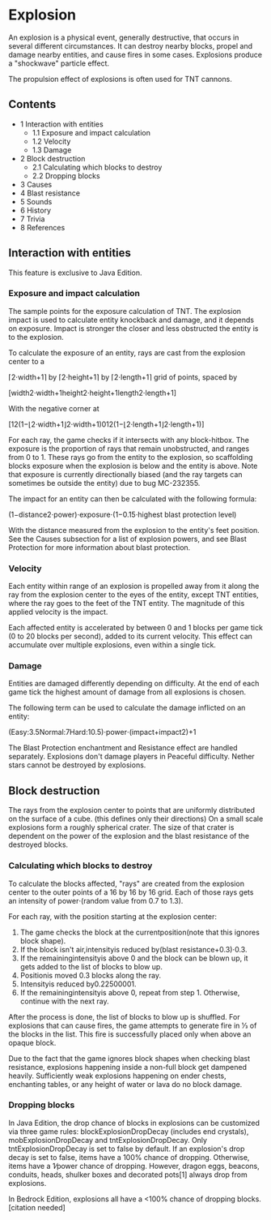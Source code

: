 # Explosion
An explosion is a physical event, generally destructive, that occurs in several different circumstances. It can destroy nearby blocks, propel and damage nearby entities, and cause fires in some cases. Explosions produce a "shockwave" particle effect.

The propulsion effect of explosions is often used for TNT cannons.

## Contents
- 1 Interaction with entities
	- 1.1 Exposure and impact calculation
	- 1.2 Velocity
	- 1.3 Damage
- 2 Block destruction
	- 2.1 Calculating which blocks to destroy
	- 2.2 Dropping blocks
- 3 Causes
- 4 Blast resistance
- 5 Sounds
- 6 History
- 7 Trivia
- 8 References

## Interaction with entities

  

This feature is exclusive to  Java Edition. 


### Exposure and impact calculation
The sample points for the exposure calculation of TNT.
The explosion impact is used to calculate entity knockback and damage, and it depends on exposure. Impact is stronger the closer and less obstructed the entity is to the explosion. 

To calculate the exposure of an entity, rays are cast from the explosion center to a

⌈2⋅width+1⌉ by ⌈2⋅height+1⌉ by ⌈2⋅length+1⌉ grid of points, spaced by

[width2⋅width+1height2⋅height+1length2⋅length+1]

With the negative corner at

[12(1−⌊2⋅width+1⌋2⋅width+1)012(1−⌊2⋅length+1⌋2⋅length+1)]

For each ray, the game checks if it intersects with any block-hitbox. The exposure is the proportion of rays that remain unobstructed, and ranges from 0 to 1. These rays go from the entity to the explosion, so scaffolding blocks exposure when the explosion is below and the entity is above. Note that exposure is currently directionally biased (and the ray targets can sometimes be outside the entity) due to bug MC-232355.

The impact for an entity can then be calculated with the following formula:

(1−distance2⋅power)⋅exposure⋅(1−0.15⋅highest blast protection level)

With the distance measured from the explosion to the entity's feet position. See the Causes subsection for a list of explosion powers, and see Blast Protection for more information about blast protection.

### Velocity
Each entity within range of an explosion is propelled away from it along the ray from the explosion center to the eyes of the entity, except TNT entities, where the ray goes to the feet of the TNT entity. The magnitude of this applied velocity is the impact.

Each affected entity is accelerated by between 0 and 1 blocks per game tick (0 to 20 blocks per second), added to its current velocity. This effect can accumulate over multiple explosions, even within a single tick.

### Damage
Entities are damaged differently depending on difficulty. At the end of each game tick the highest amount of damage from all explosions is chosen.

The following term can be used to calculate the damage inflicted on an entity:

(Easy:3.5Normal:7Hard:10.5)⋅power⋅(impact+impact2)+1

The Blast Protection enchantment and Resistance effect are handled separately. Explosions don't damage players in Peaceful difficulty. Nether stars cannot be destroyed by explosions.

## Block destruction
The rays from the explosion center to points that are uniformly distributed on the surface of a cube. (this defines only their directions)
On a small scale explosions form a roughly spherical crater. The size of that crater is dependent on the power of the explosion and the blast resistance of the destroyed blocks.

### Calculating which blocks to destroy
To calculate the blocks affected, "rays" are created from the explosion center to the outer points of a 16 by 16 by 16 grid. Each of those rays gets an intensity of power⋅(random value from 0.7 to 1.3).

For each ray, with the position starting at the explosion center:

1. The game checks the block at the currentposition(note that this ignores block shape).
2. If the block isn't air,intensityis reduced by(blast resistance+0.3)⋅0.3.
3. If the remainingintensityis above 0 and the block can be blown up, it gets added to the list of blocks to blow up.
4. Positionis moved 0.3 blocks along the ray.
5. Intensityis reduced by0.22500001.
6. If the remainingintensityis above 0, repeat from step 1. Otherwise, continue with the next ray.

After the process is done, the list of blocks to blow up is shuffled. For explosions that can cause fires, the game attempts to generate fire in 1⁄3 of the blocks in the list. This fire is successfully placed only when above an opaque block.

Due to the fact that the game ignores block shapes when checking blast resistance, explosions happening inside a non-full block get dampened heavily. Sufficiently weak explosions happening on ender chests, enchanting tables, or any height of water or lava do no block damage.

### Dropping blocks
In Java Edition, the drop chance of blocks in explosions can be customized via three game rules: blockExplosionDropDecay (includes end crystals), mobExplosionDropDecay and tntExplosionDropDecay. Only tntExplosionDropDecay is set to false by default. If an explosion's drop decay is set to false, items have a 100% chance of dropping. Otherwise, items have a 1⁄power chance of dropping. However, dragon eggs, beacons, conduits, heads, shulker boxes and decorated pots[1] always drop from explosions.

In Bedrock Edition, explosions all have a <100% chance of dropping blocks.[citation needed]

